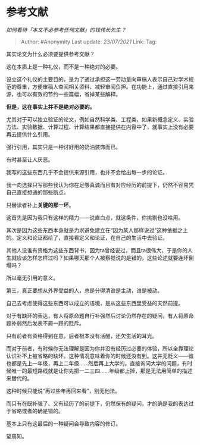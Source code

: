 # 参考文献
*如何看待「本文不必参考任何文献」的钱伟长先生？*

> Author: #Anonymity
> Last update: *23/07/2021*
> Link:
> Tag:

其实论文为什么必须要提供参考文献？

这在本质上是一种礼仪，而不是一种绝对的必要。

设立这个礼仪的主要目的，是为了通过承担这一劳动量向审稿人表示自己对学术规范的尊重，方便审稿人查阅相关资料、减轻审阅负担。在功能上，通过直接引用来源，也可以有效的节约一些篇幅，省掉某些解释。

**但是，这在事实上并不是绝对必要的。**

尤其对于可以独立验证的论文，例如自然科学类、工程类，如果新概念定义、实验方法、实验数据、计算过程、计算结果都直接提供在内容中了，就事实上没有必要再去提供什么引用。

强行引用，其实只是一种讨好用的奶油装饰而已。

有时甚至让人厌恶。

我写的这些东西几乎不会提供来源引用，也并不会给出每一步的论证。

我一向选择只写那些我认为你在足够真诚而且有对应经历的前提下，仍然不容易凭自己直接想通的那些断点。

只替读者补上**关键的那一环**。

这首先是因为我只有这样的精力——说直白点，就这条件，你挑剔也没啥用。

其次是因为这些东西本身就是力求避免建立在“因为某人那样说过”这种依据之上的。定义和论证都给了，直接看定义和论证，在自己的生活中去验证。

其他人没谁有资格为这些东西背书，因为ta曾经说过，而且ta很伟大，于是你的人生就应该怎样怎样过吗？如果哪天那个人被察觉说的是错的，这些论述就要连环倒塌吗？

所以毫无引用的意义。

第三，真正要想从外界受益的人，总是分得清谁是主动，谁是被动。

自己去考虑使得这些东西可以成立的语境，是从这些东西里受益的天然前提。

对于有缺环的表达，有人将原命题自行补强然后讨论仍然存在的疑问，有人将原命题补弱然后发表不屑一顾的贬斥。

只有前者有资格得到在意，后者根本没有活醒，还欠生活的耳光。

而对于前者，有时候你无法理解是因为你并没有经历过必要的体验，所以全靠理论认识补不上被省略的缺环。这种情况意味着你的时候还没有到。这并无贬义——谁也都是先上一年级，再上二年级……然后再上大学的。直接询问大学的问题，有时候唯一的最短路线就是让你先把一二三四……年级都上掉，那是无法用简单的描述来替代的。

这种时候只能说“再过些年再回来看”，别无他法。

而只有在既补强了、又有经历了的前提下，仍然保有的疑问，才的确是我的表达过于省略或者的确是错的。

基本上只有这最后的一种疑问会导致内容的修订。

望周知。
